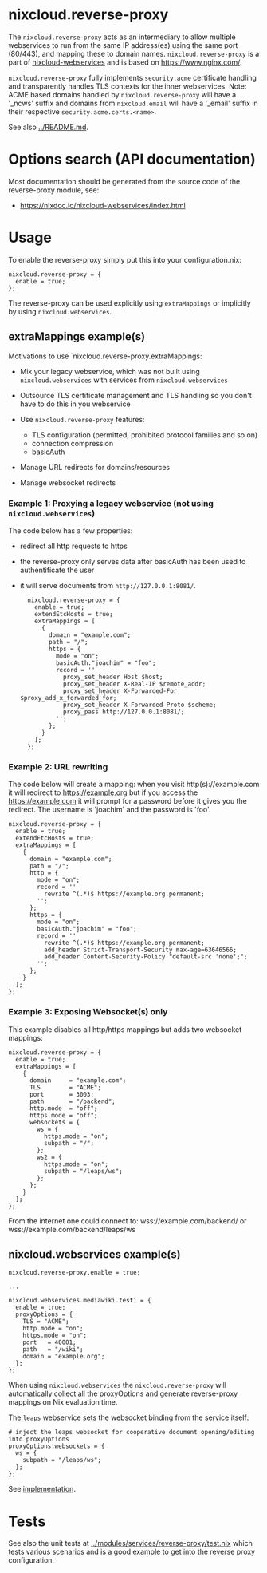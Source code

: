# nixcloud.reverse-proxy

The `nixcloud.reverse-proxy` acts as an intermediary to allow multiple webservices to run from the same IP address(es) using the same port (80/443), and mapping these to domain names. `nixcloud.reverse-proxy` is a part of [nixcloud-webservices](https://github.com/nixcloud/nixcloud-webservices) and is based on https://www.nginx.com/.

`nixcloud.reverse-proxy` fully implements `security.acme` certificate handling and transparently handles TLS contexts for the inner webservices. Note: ACME based domains handled by `nixcloud.reverse-proxy` will have a '_ncws' suffix and domains from `nixcloud.email` will have a '_email' suffix in their respective `security.acme.certs.<name>`.

See also [../README.md](../README.md).

# Options search (API documentation)

Most documentation should be generated from the source code of the reverse-proxy module, see: 

  * https://nixdoc.io/nixcloud-webservices/index.html

# Usage

To enable the reverse-proxy simply put this into your configuration.nix:

    nixcloud.reverse-proxy = {
      enable = true;
    };
    
The reverse-proxy can be used explicitly using `extraMappings` or implicitly by using `nixcloud.webservices`.

## extraMappings example(s)

Motivations to use `nixcloud.reverse-proxy.extraMappings:

* Mix your legacy webservice, which was not built using `nixcloud.webservices` with services from `nixcloud.webservices`
* Outsource TLS certificate management and TLS handling so you don't have to do this in you webservice 
* Use `nixcloud.reverse-proxy` features:

    * TLS configuration (permitted, prohibited protocol families and so on)
    * connection compression
    * basicAuth

* Manage URL redirects for domains/resources
* Manage websocket redirects

### Example 1: Proxying a legacy webservice (not using `nixcloud.webservices`)

The code below has a few properties:

* redirect all http requests to https
* the reverse-proxy only serves data after basicAuth has been used to authentificate the user
* it will serve documents from `http://127.0.0.1:8081/`.

        nixcloud.reverse-proxy = {
          enable = true;
          extendEtcHosts = true;
          extraMappings = [
            {  
              domain = "example.com";
              path = "/";
              https = {
                mode = "on";
                basicAuth."joachim" = "foo";
                record = ''
                  proxy_set_header Host $host;
                  proxy_set_header X-Real-IP $remote_addr;
                  proxy_set_header X-Forwarded-For $proxy_add_x_forwarded_for;
                  proxy_set_header X-Forwarded-Proto $scheme;
                  proxy_pass http://127.0.0.1:8081/;
                '';
              };
            }
          ];
        };

### Example 2: URL rewriting

The code below will create a mapping: when you visit http(s)://example.com it will redirect to https://example.org but if you access the https://example.com it will prompt for a password before it gives you the redirect. The username is 'joachim' and the password is 'foo'.

    nixcloud.reverse-proxy = {
      enable = true;
      extendEtcHosts = true;
      extraMappings = [
        {  
          domain = "example.com";
          path = "/";
          http = {
            mode = "on";
            record = ''
              rewrite ^(.*)$ https://example.org permanent;
            '';
          };
          https = {
            mode = "on";
            basicAuth."joachim" = "foo";
            record = ''
              rewrite ^(.*)$ https://example.org permanent;
              add_header Strict-Transport-Security max-age=63646566;
              add_header Content-Security-Policy "default-src 'none';";
            '';
          };
        }
      ];
    };

### Example 3: Exposing Websocket(s) only

This example disables all http/https mappings but adds two websocket mappings:

    nixcloud.reverse-proxy = {
      enable = true;
      extraMappings = [
        {
          domain     = "example.com";
          TLS        = "ACME";
          port       = 3003;
          path       = "/backend";
          http.mode  = "off";
          https.mode = "off";
          websockets = {
            ws = {
              https.mode = "on";
              subpath = "/";
            };
            ws2 = {
              https.mode = "on";
              subpath = "/leaps/ws";
            };
          };
        }
      ];
    };

From the internet one could connect to: wss://example.com/backend/ or wss://example.com/backend/leaps/ws

## nixcloud.webservices example(s)


    nixcloud.reverse-proxy.enable = true;
    
    ...
    
    nixcloud.webservices.mediawiki.test1 = {
      enable = true;
      proxyOptions = {
        TLS = "ACME";
        http.mode = "on";
        https.mode = "on";
        port   = 40001;
        path   = "/wiki";
        domain = "example.org";
      };
    };

When using `nixcloud.webservices` the `nixcloud.reverse-proxy` will automatically collect all the proxyOptions and generate reverse-proxy mappings on Nix evaluation time.

The `leaps` webservice sets the websocket binding from the service itself:

    # inject the leaps websocket for cooperative document opening/editing into proxyOptions
    proxyOptions.websockets = {
      ws = {
        subpath = "/leaps/ws";
      };
    };
    
See [implementation](../modules/web/services/leaps/default.nix).

# Tests

See also the unit tests at [../modules/services/reverse-proxy/test.nix](../modules/services/reverse-proxy/test.nix) which tests various scenarios and is a good example to get into the reverse proxy configuration.
